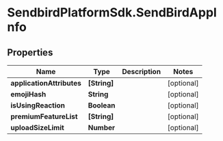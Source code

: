 # SendbirdPlatformSdk.SendBirdAppInfo

## Properties

Name | Type | Description | Notes
------------ | ------------- | ------------- | -------------
**applicationAttributes** | **[String]** |  | [optional] 
**emojiHash** | **String** |  | [optional] 
**isUsingReaction** | **Boolean** |  | [optional] 
**premiumFeatureList** | **[String]** |  | [optional] 
**uploadSizeLimit** | **Number** |  | [optional] 


